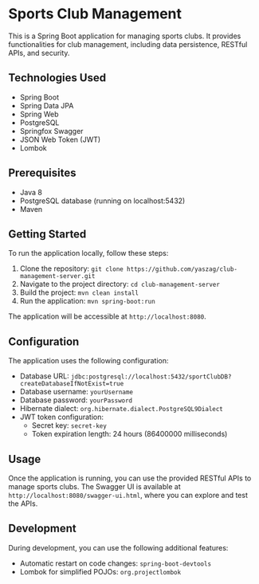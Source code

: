 # Sports Club Management

This is a Spring Boot application for managing sports clubs. It provides functionalities for club management, including data persistence, RESTful APIs, and security.

## Technologies Used

- Spring Boot
- Spring Data JPA
- Spring Web
- PostgreSQL
- Springfox Swagger
- JSON Web Token (JWT)
- Lombok

## Prerequisites

- Java 8
- PostgreSQL database (running on localhost:5432)
- Maven

## Getting Started

To run the application locally, follow these steps:

1. Clone the repository: `git clone https://github.com/yaszag/club-management-server.git`
2. Navigate to the project directory: `cd club-management-server`
3. Build the project: `mvn clean install`
4. Run the application: `mvn spring-boot:run`

The application will be accessible at `http://localhost:8080`.

## Configuration

The application uses the following configuration:

- Database URL: `jdbc:postgresql://localhost:5432/sportClubDB?createDatabaseIfNotExist=true`
- Database username: `yourUsername`
- Database password: `yourPassword`
- Hibernate dialect: `org.hibernate.dialect.PostgreSQL9Dialect`
- JWT token configuration:
  - Secret key: `secret-key`
  - Token expiration length: 24 hours (86400000 milliseconds)

## Usage

Once the application is running, you can use the provided RESTful APIs to manage sports clubs. The Swagger UI is available at `http://localhost:8080/swagger-ui.html`, where you can explore and test the APIs.

## Development

During development, you can use the following additional features:

- Automatic restart on code changes: `spring-boot-devtools`
- Lombok for simplified POJOs: `org.projectlombok`


